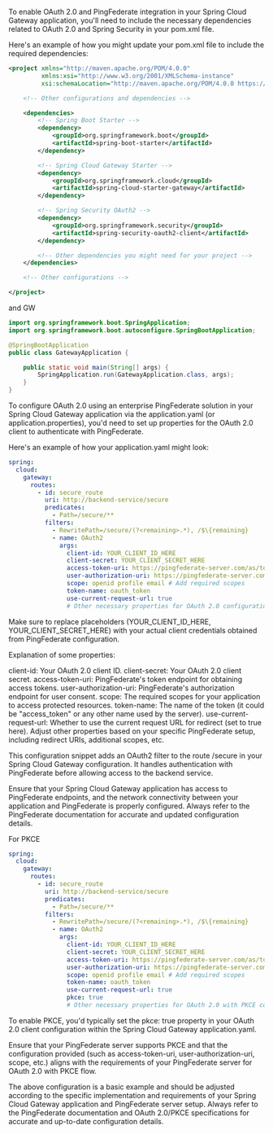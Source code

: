 To enable OAuth 2.0 and PingFederate integration in your Spring Cloud Gateway application, you'll need to include the necessary dependencies related to OAuth 2.0 and Spring Security in your pom.xml file.

Here's an example of how you might update your pom.xml file to include the required dependencies:

```xml
<project xmlns="http://maven.apache.org/POM/4.0.0"
         xmlns:xsi="http://www.w3.org/2001/XMLSchema-instance"
         xsi:schemaLocation="http://maven.apache.org/POM/4.0.0 https://maven.apache.org/xsd/maven-4.0.0.xsd">

    <!-- Other configurations and dependencies -->

    <dependencies>
        <!-- Spring Boot Starter -->
        <dependency>
            <groupId>org.springframework.boot</groupId>
            <artifactId>spring-boot-starter</artifactId>
        </dependency>

        <!-- Spring Cloud Gateway Starter -->
        <dependency>
            <groupId>org.springframework.cloud</groupId>
            <artifactId>spring-cloud-starter-gateway</artifactId>
        </dependency>

        <!-- Spring Security OAuth2 -->
        <dependency>
            <groupId>org.springframework.security</groupId>
            <artifactId>spring-security-oauth2-client</artifactId>
        </dependency>

        <!-- Other dependencies you might need for your project -->
    </dependencies>

    <!-- Other configurations -->

</project>

```

and GW

```java
import org.springframework.boot.SpringApplication;
import org.springframework.boot.autoconfigure.SpringBootApplication;

@SpringBootApplication
public class GatewayApplication {

    public static void main(String[] args) {
        SpringApplication.run(GatewayApplication.class, args);
    }
}

```

To configure OAuth 2.0 using an enterprise PingFederate solution in your Spring Cloud Gateway application via the application.yaml (or application.properties), you'd need to set up properties for the OAuth 2.0 client to authenticate with PingFederate.

Here's an example of how your application.yaml might look:

```yaml
spring:
  cloud:
    gateway:
      routes:
        - id: secure_route
          uri: http://backend-service/secure
          predicates:
            - Path=/secure/**
          filters:
            - RewritePath=/secure/(?<remaining>.*), /$\{remaining}
            - name: OAuth2
              args:
                client-id: YOUR_CLIENT_ID_HERE
                client-secret: YOUR_CLIENT_SECRET_HERE
                access-token-uri: https://pingfederate-server.com/as/token.oauth2
                user-authorization-uri: https://pingfederate-server.com/as/authorization.oauth2
                scope: openid profile email # Add required scopes
                token-name: oauth_token
                use-current-request-url: true
                # Other necessary properties for OAuth 2.0 configuration
```

Make sure to replace placeholders (YOUR_CLIENT_ID_HERE, YOUR_CLIENT_SECRET_HERE) with your actual client credentials obtained from PingFederate configuration.

Explanation of some properties:

client-id: Your OAuth 2.0 client ID.
client-secret: Your OAuth 2.0 client secret.
access-token-uri: PingFederate's token endpoint for obtaining access tokens.
user-authorization-uri: PingFederate's authorization endpoint for user consent.
scope: The required scopes for your application to access protected resources.
token-name: The name of the token (it could be "access_token" or any other name used by the server).
use-current-request-url: Whether to use the current request URL for redirect (set to true here).
Adjust other properties based on your specific PingFederate setup, including redirect URIs, additional scopes, etc.

This configuration snippet adds an OAuth2 filter to the route /secure in your Spring Cloud Gateway configuration. It handles authentication with PingFederate before allowing access to the backend service.

Ensure that your Spring Cloud Gateway application has access to PingFederate endpoints, and the network connectivity between your application and PingFederate is properly configured. Always refer to the PingFederate documentation for accurate and updated configuration details.

For PKCE

```yaml
spring:
  cloud:
    gateway:
      routes:
        - id: secure_route
          uri: http://backend-service/secure
          predicates:
            - Path=/secure/**
          filters:
            - RewritePath=/secure/(?<remaining>.*), /$\{remaining}
            - name: OAuth2
              args:
                client-id: YOUR_CLIENT_ID_HERE
                client-secret: YOUR_CLIENT_SECRET_HERE
                access-token-uri: https://pingfederate-server.com/as/token.oauth2
                user-authorization-uri: https://pingfederate-server.com/as/authorization.oauth2
                scope: openid profile email # Add required scopes
                token-name: oauth_token
                use-current-request-url: true
                pkce: true
                # Other necessary properties for OAuth 2.0 with PKCE configuration
```

To enable PKCE, you'd typically set the pkce: true property in your OAuth 2.0 client configuration within the Spring Cloud Gateway application.yaml.

Ensure that your PingFederate server supports PKCE and that the configuration provided (such as access-token-uri, user-authorization-uri, scope, etc.) aligns with the requirements of your PingFederate server for OAuth 2.0 with PKCE flow.

The above configuration is a basic example and should be adjusted according to the specific implementation and requirements of your Spring Cloud Gateway application and PingFederate server setup. Always refer to the PingFederate documentation and OAuth 2.0/PKCE specifications for accurate and up-to-date configuration details.
